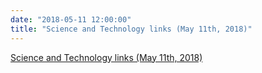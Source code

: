 ```yaml
---
date: "2018-05-11 12:00:00"
title: "Science and Technology links (May 11th, 2018)"
---
```


[Science and Technology links (May 11th, 2018)](/lemire/blog/2018/05-11-science-and-technology-links-may-11th-2018)

